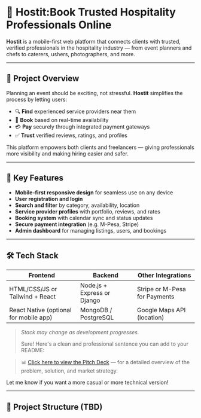 # 🎉 Hostit:Book Trusted Hospitality Professionals Online

**Hostit** is a mobile-first web platform that connects clients with trusted, verified professionals in the hospitality industry — from event planners and chefs to caterers, ushers, photographers, and more.

---

## 🚀 Project Overview

Planning an event should be exciting, not stressful. **Hostit** simplifies the process by letting users:

- 🔍 **Find** experienced service providers near them
- 📅 **Book** based on real-time availability
- 💳 **Pay** securely through integrated payment gateways
- ✅ **Trust** verified reviews, ratings, and profiles

This platform empowers both clients and freelancers — giving professionals more visibility and making hiring easier and safer.

---

## 🧩 Key Features

- **Mobile-first responsive design** for seamless use on any device
- **User registration and login**
- **Search and filter** by category, availability, location
- **Service provider profiles** with portfolio, reviews, and rates
- **Booking system** with calendar sync and status updates
- **Secure payment integration** (e.g. M-Pesa, Stripe)
- **Admin dashboard** for managing listings, users, and bookings

---

## 🛠️ Tech Stack

| Frontend       | Backend            | Other Integrations        |
|----------------|--------------------|----------------------------|
| HTML/CSS/JS or Tailwind + React | Node.js + Express or Django | Stripe or M-Pesa for Payments |
| React Native (optional for mobile app) | MongoDB / PostgreSQL      | Google Maps API (location)   |

> *Stack may change as development progresses.*
>
> Sure! Here's a clean and professional sentence you can add to your README:

> 📊 [Click here to view the Pitch Deck](https://docs.google.com/presentation/d/1qZhE9iOU4ZLjPadnNx-lLQwR6iXjZIo6uVno8K13lNo/edit?usp=sharing) — for a detailed overview of the problem, solution, and market strategy.

Let me know if you want a more casual or more technical version!


---

## 📁 Project Structure (TBD)

